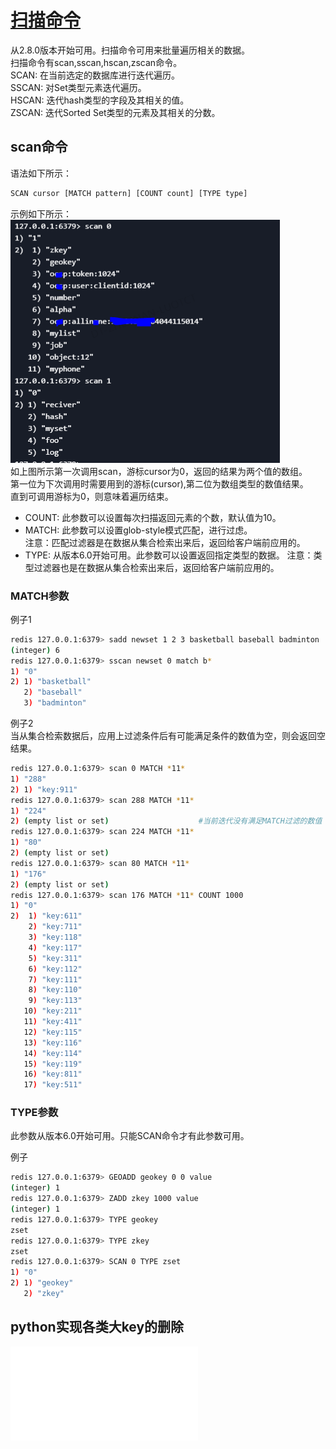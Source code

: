 # [扫描命令](https://redis.io/commands/scan)

从2.8.0版本开始可用。扫描命令可用来批量遍历相关的数据。  
扫描命令有scan,sscan,hscan,zscan命令。  
SCAN: 在当前选定的数据库进行迭代遍历。  
SSCAN: 对Set类型元素迭代遍历。  
HSCAN: 迭代hash类型的字段及其相关的值。  
ZSCAN: 迭代Sorted Set类型的元素及其相关的分数。  

## scan命令

语法如下所示：

```bash
SCAN cursor [MATCH pattern] [COUNT count] [TYPE type]
```

示例如下所示：
![scan用法](/imgs/dbs/redis/redis-scan1.PNG)  
如上图所示第一次调用scan，游标cursor为0，返回的结果为两个值的数组。  
第一位为下次调用时需要用到的游标(cursor),第二位为数组类型的数值结果。  
直到可调用游标为0，则意味着遍历结束。  

* COUNT: 此参数可以设置每次扫描返回元素的个数，默认值为10。
* MATCH: 此参数可以设置glob-style模式匹配，进行过虑。  
  注意：匹配过滤器是在数据从集合检索出来后，返回给客户端前应用的。
* TYPE: 从版本6.0开始可用。此参数可以设置返回指定类型的数据。
  注意：类型过滤器也是在数据从集合检索出来后，返回给客户端前应用的。

### MATCH参数

例子1

```bash
redis 127.0.0.1:6379> sadd newset 1 2 3 basketball baseball badminton
(integer) 6
redis 127.0.0.1:6379> sscan newset 0 match b*
1) "0"
2) 1) "basketball"
   2) "baseball"
   3) "badminton"
```

例子2  
当从集合检索数据后，应用上过滤条件后有可能满足条件的数值为空，则会返回空结果。

```bash
redis 127.0.0.1:6379> scan 0 MATCH *11*
1) "288"
2) 1) "key:911"
redis 127.0.0.1:6379> scan 288 MATCH *11*
1) "224"
2) (empty list or set)                    #当前迭代没有满足MATCH过滤的数值
redis 127.0.0.1:6379> scan 224 MATCH *11*
1) "80"
2) (empty list or set)
redis 127.0.0.1:6379> scan 80 MATCH *11*
1) "176"
2) (empty list or set)
redis 127.0.0.1:6379> scan 176 MATCH *11* COUNT 1000
1) "0"
2)  1) "key:611"
    2) "key:711"
    3) "key:118"
    4) "key:117"
    5) "key:311"
    6) "key:112"
    7) "key:111"
    8) "key:110"
    9) "key:113"
   10) "key:211"
   11) "key:411"
   12) "key:115"
   13) "key:116"
   14) "key:114"
   15) "key:119"
   16) "key:811"
   17) "key:511"
```

### TYPE参数

此参数从版本6.0开始可用。只能SCAN命令才有此参数可用。

例子

```bash
redis 127.0.0.1:6379> GEOADD geokey 0 0 value
(integer) 1
redis 127.0.0.1:6379> ZADD zkey 1000 value
(integer) 1
redis 127.0.0.1:6379> TYPE geokey
zset
redis 127.0.0.1:6379> TYPE zkey
zset
redis 127.0.0.1:6379> SCAN 0 TYPE zset
1) "0"
2) 1) "geokey"
   2) "zkey"
```

## python实现各类大key的删除

![python实现批量删除大数据的key](/files/pys/redis_del_large_key.py)